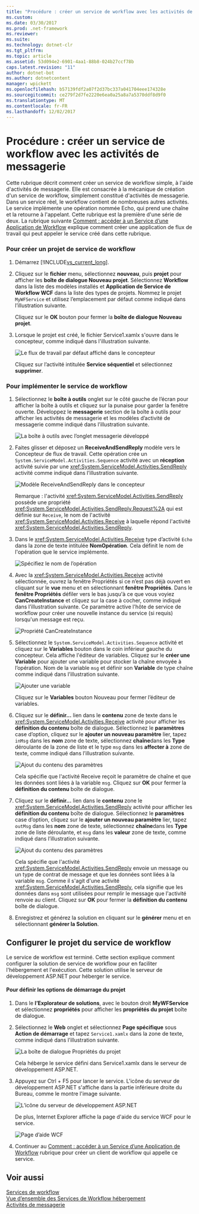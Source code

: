 ```yaml
---
title: "Procédure : créer un service de workflow avec les activités de messagerie"
ms.custom: 
ms.date: 03/30/2017
ms.prod: .net-framework
ms.reviewer: 
ms.suite: 
ms.technology: dotnet-clr
ms.tgt_pltfrm: 
ms.topic: article
ms.assetid: 53d094e2-6901-4aa1-88b8-024b27ccf78b
caps.latest.revision: "11"
author: dotnet-bot
ms.author: dotnetcontent
manager: wpickett
ms.openlocfilehash: b57139fdf2a07f2d37bc337a041704eee174328e
ms.sourcegitcommit: ce279f2d7fe2220e6ea0a25a8a7a5370ddf8d9f0
ms.translationtype: MT
ms.contentlocale: fr-FR
ms.lasthandoff: 12/02/2017
---
```

# <a name="how-to-create-a-workflow-service-with-messaging-activities"></a>Procédure : créer un service de workflow avec les activités de messagerie
Cette rubrique décrit comment créer un service de workflow simple, à l'aide d'activités de messagerie. Elle est consacrée à la mécanique de création d'un service de workflow, simplement constitué d'activités de messagerie. Dans un service réel, le workflow contient de nombreuses autres activités. Le service implémente une opération nommée Echo, qui prend une chaîne et la retourne à l'appelant. Cette rubrique est la première d'une série de deux. La rubrique suivante [Comment : accéder à un Service d’une Application de Workflow](../../../../docs/framework/wcf/feature-details/how-to-access-a-service-from-a-workflow-application.md) explique comment créer une application de flux de travail qui peut appeler le service créé dans cette rubrique.  
  
### <a name="to-create-a-workflow-service-project"></a>Pour créer un projet de service de workflow  
  
1.  Démarrez [!INCLUDE[vs_current_long](../../../../includes/vs-current-long-md.md)].  
  
2.  Cliquez sur le **fichier** menu, sélectionnez **nouveau**, puis **projet** pour afficher les **boîte de dialogue Nouveau projet**. Sélectionnez **Workflow** dans la liste des modèles installés et **Application de Service de Workflow WCF** dans la liste des types de projets. Nommez le projet `MyWFService` et utilisez l’emplacement par défaut comme indiqué dans l’illustration suivante.  
  
     Cliquez sur le **OK** bouton pour fermer la **boîte de dialogue Nouveau projet**.  
  
3.  Lorsque le projet est créé, le fichier Service1.xamlx s'ouvre dans le concepteur, comme indiqué dans l'illustration suivante.  
  
     ![Le flux de travail par défaut affiché dans le concepteur](../../../../docs/framework/wcf/feature-details/media/defaultworkflowservice.JPG "DefaultWorkflowService")  
  
     Cliquez sur l’activité intitulée **Service séquentiel** et sélectionnez **supprimer**.  
  
### <a name="to-implement-the-workflow-service"></a>Pour implémenter le service de workflow  
  
1.  Sélectionnez le **boîte à outils** onglet sur le côté gauche de l’écran pour afficher la boîte à outils et cliquez sur la punaise pour garder la fenêtre ouverte. Développez le **messagerie** section de la boîte à outils pour afficher les activités de messagerie et les modèles d’activité de messagerie comme indiqué dans l’illustration suivante.  
  
     ![La boîte à outils avec l’onglet messagerie développé](../../../../docs/framework/wcf/feature-details/media/wfdesignertoolbox.JPG "WFDesignerToolbox")  
  
2.  Faites glisser et déposez un **ReceiveAndSendReply** modèle vers le Concepteur de flux de travail. Cette opération crée un <!--zz <xref:System.ServiceModel.Activities.Sequence>--> `System.ServiceModel.Activities.Sequence` activité avec un **réception** activité suivie par une <xref:System.ServiceModel.Activities.SendReply> activité comme indiqué dans l’illustration suivante.  
  
     ![Modèle ReceiveAndSendReply dans le concepteur](../../../../docs/framework/wcf/feature-details/media/receiveandsendreply.JPG "ReceiveAndSendReply")  
  
     Remarque : l'activité <xref:System.ServiceModel.Activities.SendReply> possède une propriété <xref:System.ServiceModel.Activities.SendReply.Request%2A> qui est définie sur `Receive`, le nom de l'activité <xref:System.ServiceModel.Activities.Receive> à laquelle répond l'activité <xref:System.ServiceModel.Activities.SendReply>.  
  
3.  Dans le <xref:System.ServiceModel.Activities.Receive> type d’activité `Echo` dans la zone de texte intitulée **NomOpération**. Cela définit le nom de l'opération que le service implémente.  
  
     ![Spécifiez le nom de l’opération](../../../../docs/framework/wcf/feature-details/media/defineoperation.JPG "DefineOperation")  
  
4.  Avec la <xref:System.ServiceModel.Activities.Receive> activité sélectionnée, ouvrez la fenêtre Propriétés si ce n’est pas déjà ouvert en cliquant sur le **vue** menu et en sélectionnant **fenêtre Propriétés**. Dans le **fenêtre Propriétés** défiler vers le bas jusqu'à ce que vous voyiez **CanCreateInstance** et cliquez sur la case à cocher, comme indiqué dans l’illustration suivante. Ce paramètre active l'hôte de service de workflow pour créer une nouvelle instance du service (si requis) lorsqu'un message est reçu.  
  
     ![Propriété CanCreateInstance](../../../../docs/framework/wcf/feature-details/media/cancreateinstance.JPG "CanCreateInstance")  
  
5.  Sélectionnez le <!--zz <xref:System.ServiceModel.Activities.Sequence>--> `System.ServiceModel.Activities.Sequence` activité et cliquez sur le **Variables** bouton dans le coin inférieur gauche du concepteur. Cela affiche l'éditeur de variables. Cliquez sur le **créer une Variable** pour ajouter une variable pour stocker la chaîne envoyée à l’opération. Nom de la variable `msg` et définir son **Variable** de type chaîne comme indiqué dans l’illustration suivante.  
  
     ![Ajouter une variable](../../../../docs/framework/wcf/feature-details/media/addvariable.JPG "AddVariable")  
  
     Cliquez sur le **Variables** bouton Nouveau pour fermer l’éditeur de variables.  
  
6.  Cliquez sur le **définir...** lien dans le **contenu** zone de texte dans le <xref:System.ServiceModel.Activities.Receive> activité pour afficher les **définition du contenu** boîte de dialogue. Sélectionnez le **paramètres** case d’option, cliquez sur le **ajouter un nouveau paramètre** lier, tapez `inMsg` dans les **nom** zone de texte, sélectionnez **chaîne**dans les **Type** déroulante de la zone de liste et le type `msg` dans les **affecter à** zone de texte, comme indiqué dans l’illustration suivante.  
  
     ![Ajout du contenu des paramètres](../../../../docs/framework/wcf/feature-details/media/parameterscontent.jpg "ParametersContent")  
  
     Cela spécifie que l'activité Receive reçoit le paramètre de chaîne et que les données sont liées à la variable `msg`. Cliquez sur **OK** pour fermer la **définition du contenu** boîte de dialogue.  
  
7.  Cliquez sur le **définir...**  lien dans le **contenu** zone le <xref:System.ServiceModel.Activities.SendReply> activité pour afficher les **définition du contenu** boîte de dialogue. Sélectionnez le **paramètres** case d’option, cliquez sur le **ajouter un nouveau paramètre** lier, tapez `outMsg` dans les **nom** zone de texte, sélectionnez **chaîne**dans les **Type** zone de liste déroulante, et `msg` dans les **valeur** zone de texte, comme indiqué dans l’illustration suivante.  
  
     ![Ajout du contenu des paramètres](../../../../docs/framework/wcf/feature-details/media/parameterscontent2.jpg "ParametersContent2")  
  
     Cela spécifie que l'activité <xref:System.ServiceModel.Activities.SendReply> envoie un message ou un type de contrat de message et que les données sont liées à la variable `msg`. Comme il s'agit d'une activité <xref:System.ServiceModel.Activities.SendReply>, cela signifie que les données dans `msg` sont utilisées pour remplir le message que l'activité renvoie au client. Cliquez sur **OK** pour fermer la **définition du contenu** boîte de dialogue.  
  
8.  Enregistrez et générez la solution en cliquant sur le **générer** menu et en sélectionnant **générer la Solution**.  
  
## <a name="configure-the-workflow-service-project"></a>Configurer le projet du service de workflow  
 Le service de workflow est terminé. Cette section explique comment configurer la solution de service de workflow pour en faciliter l'hébergement et l'exécution. Cette solution utilise le serveur de développement ASP.NET pour héberger le service.  
  
#### <a name="to-set-project-start-up-options"></a>Pour définir les options de démarrage du projet  
  
1.  Dans le **l’Explorateur de solutions**, avec le bouton droit **MyWFService** et sélectionnez **propriétés** pour afficher les **propriétés du projet** boîte de dialogue.  
  
2.  Sélectionnez le **Web** onglet et sélectionnez **Page spécifique** sous **Action de démarrage** et tapez `Service1.xamlx` dans la zone de texte, comme indiqué dans l’illustration suivante.  
  
     ![La boîte de dialogue Propriétés du projet](../../../../docs/framework/wcf/feature-details/media/projectpropertiesdlg.JPG "ProjectPropertiesDlg")  
  
     Cela héberge le service défini dans Service1.xamlx dans le serveur de développement ASP.NET.  
  
3.  Appuyez sur Ctrl + F5 pour lancer le service. L'icône du serveur de développement ASP.NET s'affiche dans la partie inférieure droite du Bureau, comme le montre l'image suivante.  
  
     ![L’icône du serveur de développement ASP.NET](../../../../docs/framework/wcf/feature-details/media/aspnetdevservericon.JPG "ASPNETDEVServerIcon")  
  
     De plus, Internet Explorer affiche la page d'aide du service WCF pour le service.  
  
     ![Page d’aide WCF](../../../../docs/framework/wcf/feature-details/media/wcfhelppate.JPG "WCFHelpPate")  
  
4.  Continuer au [Comment : accéder à un Service d’une Application de Workflow](../../../../docs/framework/wcf/feature-details/how-to-access-a-service-from-a-workflow-application.md) rubrique pour créer un client de workflow qui appelle ce service.  
  
## <a name="see-also"></a>Voir aussi  
 [Services de workflow](../../../../docs/framework/wcf/feature-details/workflow-services.md)  
 [Vue d’ensemble des Services de Workflow hébergement](../../../../docs/framework/wcf/feature-details/hosting-workflow-services-overview.md)  
 [Activités de messagerie](../../../../docs/framework/wcf/feature-details/messaging-activities.md)
